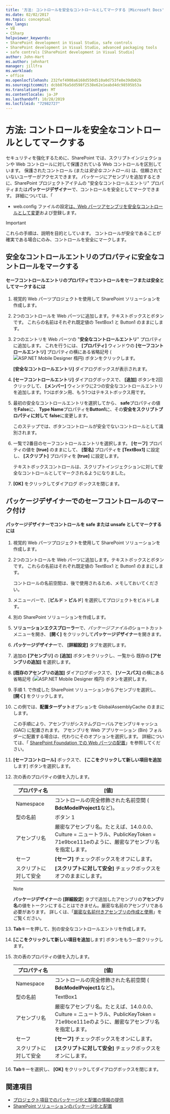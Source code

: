 ```yaml
---
title: '方法: コントロールを安全なコントロールとしてマークする |Microsoft Docs'
ms.date: 02/02/2017
ms.topic: conceptual
dev_langs:
- VB
- CSharp
helpviewer_keywords:
- SharePoint development in Visual Studio, safe controls
- SharePoint development in Visual Studio, advanced packaging tools
- safe controls [SharePoint development in Visual Studio]
author: John-Hart
ms.author: johnhart
manager: jillfra
ms.workload:
- office
ms.openlocfilehash: 232fef4908a6168d550d510a0d753fe8e39db02b
ms.sourcegitcommit: dcbb876a5dd598f2538e62e1eabd4dc98595b53a
ms.translationtype: MT
ms.contentlocale: ja-JP
ms.lasthandoff: 10/28/2019
ms.locfileid: "72982727"
---
```

# <a name="how-to-mark-controls-as-safe-controls"></a>方法: コントロールを安全なコントロールとしてマークする
  セキュリティを強化するために、SharePoint では、スクリプトインジェクションや Web コントロールに対して保護されている Web コントロールを区別しています。 保護されたコントロール (または*安全なコントロール*) は、信頼されていないユーザーがアクセスできます。 パッケージにアセンブリを追加するときに、SharePoint プロジェクトアイテムの "安全なコントロールエントリ" プロパティまたは**パッケージデザイナー**で、コントロールを安全としてマークできます。 詳細については、「

- web.config ファイルの設定[は、Web パーツアセンブリを安全なコントロールとして](/previous-versions/office/developer/sharepoint2003/dd587360(v=office.11))[変更](/previous-versions/office/developer/sharepoint-2007/bb802890(v=office.12))および登録します。

> [!IMPORTANT]
> これらの手順は、説明を目的としています。 コントロールが安全であることが確実である場合にのみ、コントロールを安全にマークします。

## <a name="marking-safe-controls-in-the-safe-control-entries-property"></a>安全なコントロールエントリのプロパティに安全なコントロールをマークする

#### <a name="to-mark-controls-as-safe-or-unsafe-in-the-safe-control-entries-property"></a>セーフコントロールエントリのプロパティでコントロールをセーフまたは安全としてマークするには

1. 視覚的 Web パーツプロジェクトを使用して SharePoint ソリューションを作成します。

2. 2つのコントロールを Web パーツに追加します。テキストボックスとボタンです。 これらの名前はそれぞれ既定値の TextBox1 と Button1 のままにします。

3. 2つのエントリを Web パーツの "**安全なコントロールエントリ**" プロパティに追加します。 これを行うには、 **[プロパティ]** ウィンドウの **[セーフコントロールエントリ]** プロパティの横にある省略記号 (![ASP.NET Mobile Designer 楕円](../sharepoint/media/mwellipsis.gif "ASP.NET モバイル デザイナー楕円")) ボタンをクリックします。

     **[安全なコントロールエントリ]** ダイアログボックスが表示されます。

4. **[セーフコントロールエントリ]** ダイアログボックスで、 **[追加]** ボタンを2回クリックして、 **[メンバー]** ウィンドウに2つの安全なコントロールエントリを追加します。1つはボタン用、もう1つはテキストボックス用です。

5. 最初の安全なコントロールエントリを選択してから、 **safe**プロパティの値を**False**に、 **Type Name**プロパティを**Button1**に、その**安全をスクリプトプロパティに対して** **false**に変更します。

     このステップでは、ボタンコントロールが安全でないコントロールとして識別されます。

6. 一覧で2番目のセーフコントロールエントリを選択します。 **[セーフ]** プロパティの値を **[true]** のままにして、 **[型名]** プロパティを **[TextBox1]** に設定し、 **[スクリプト]** プロパティを **[true]** に設定します。

     テキストボックスコントロールは、スクリプトインジェクションに対して安全なコントロールとしてマークされるようになりました。

7. **[OK]** をクリックしてダイアログ ボックスを閉じます。

## <a name="marking-safe-controls-in-the-package-designer"></a>パッケージデザイナーでのセーフコントロールのマーク付け

#### <a name="to-mark-controls-as-safe-or-unsafe-in-the-package-designer"></a>パッケージデザイナーでコントロールを safe または unsafe としてマークするには

1. 視覚的 Web パーツプロジェクトを使用して SharePoint ソリューションを作成します。

2. 2つのコントロールを Web パーツに追加します。テキストボックスとボタンです。 これらの名前はそれぞれ既定値の TextBox1 と Button1 のままにします。

     コントロールの名前空間は、後で使用されるため、メモしておいてください。

3. メニューバーで、[**ビルド** > **ビルド**] を選択してプロジェクトをビルドします。

4. 別の SharePoint ソリューションを作成します。

5. **ソリューションエクスプローラー**で、*パッケージファイルの*ショートカットメニューを開き、 **[開く]** をクリックして**パッケージデザイナー**を開きます。

6. **パッケージデザイナー**で、 **[詳細設定]** タブを選択します。

7. 追加の **[アセンブリ]** の **[追加]** ボタンをクリックし、一覧から 既存の **[アセンブリの追加]** を選択します。

8. **[既存のアセンブリの追加]** ダイアログボックスで、 **[ソースパス]** の横にある省略記号 (![ASP.NET Mobile Designer 楕円](../sharepoint/media/mwellipsis.gif "ASP.NET モバイル デザイナー楕円")) ボタンを選択します。

9. 手順 1. で作成した SharePoint ソリューションからアセンブリを選択し、 **[開く]** をクリックします。

10. この例では、**配置ターゲット**オプションを GlobalAssemblyCache のままにします。

     この手順により、アセンブリがシステムグローバルアセンブリキャッシュ (GAC) に配置されます。 アセンブリを Web アプリケーション (Bin) フォルダーに配置する場合は、代わりにそのオプションを選択します。 詳細については、「 [SharePoint Foundation での Web パーツの配置](/previous-versions/office/developer/sharepoint-2010/cc768621(v=office.14))」を参照してください。

11. **[セーフコントロール]** ボックスで、 **[ここをクリックして新しい項目を追加**します] ボタンを選択します。

12. 次の表のプロパティの値を入力します。

    |プロパティ名|[値]|
    |-------------------|-----------|
    |Namespace|コントロールの完全修飾された名前空間 ( **BdcModelProject1**など)。|
    |型の名前|ボタン 1|
    |アセンブリ名|厳密なアセンブリ名。たとえば、14.0.0.0、Culture = ニュートラル、PublicKeyToken = 71e9bce111eのように、厳密なアセンブリ名を指定します。|
    |セーフ|**[セーフ]** チェックボックスをオフにします。|
    |スクリプトに対して安全|**[スクリプトに対して安全]** チェックボックスをオフのままにします。|

    > [!NOTE]
    > **パッケージデザイナー**の **[詳細設定**] タブで追加したアセンブリの**アセンブリ名**の値をトークンにすることはできません。厳密な名前のアセンブリである必要があります。 詳しくは、「[厳密な名前付きアセンブリの作成と使用](/previous-versions/dotnet/netframework-4.0/xwb8f617(v=vs.100))」をご覧ください。

13. **Tab**キーを押して、別の安全なコントロールエントリを作成します。

14. **[ここをクリックして新しい項目を追加**します] ボタンをもう一度クリックします。

15. 次の表のプロパティの値を入力します。

    |プロパティ名|[値]|
    |-------------------|-----------|
    |Namespace|コントロールの完全修飾された名前空間 ( **BdcModelProject1**など)。|
    |型の名前|TextBox1|
    |アセンブリ名|厳密なアセンブリ名。たとえば、14.0.0.0、Culture = ニュートラル、PublicKeyToken = 71e9bce111eのように、厳密なアセンブリ名を指定します。|
    |セーフ|**[セーフ]** チェックボックスをオンにします。|
    |スクリプトに対して安全|**[スクリプトに対して安全]** チェックボックスをオンにします。|

16. **Tab**キーを選択し、 **[OK]** をクリックしてダイアログボックスを閉じます。

## <a name="see-also"></a>関連項目
- [プロジェクト項目でのパッケージ化と配置の情報の提供](../sharepoint/providing-packaging-and-deployment-information-in-project-items.md)
- [SharePoint ソリューションのパッケージ化と配置](../sharepoint/packaging-and-deploying-sharepoint-solutions.md)

